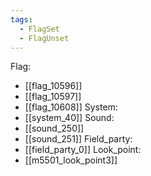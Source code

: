 ```yaml
---
tags:
  - FlagSet
  - FlagUnset
---
```

Flag:
- [[flag_10596]]
- [[flag_10597]]
- [[flag_10608]]
System:
- [[system_40]]
Sound:
- [[sound_250]]
- [[sound_251]]
Field_party:
- [[field_party_0]]
Look_point:
- [[m5501_look_point3]]
